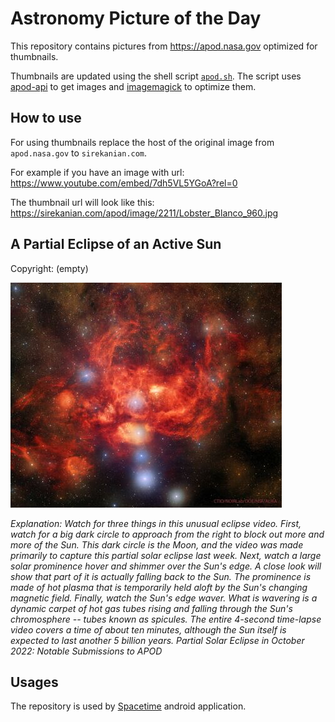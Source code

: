 # Astronomy Picture of the Day

This repository contains pictures from https://apod.nasa.gov optimized for thumbnails.

Thumbnails are updated using the shell script [`apod.sh`](apod.sh). The script
uses [apod-api](https://github.com/nasa/apod-api) to get images and [imagemagick](https://imagemagick.org) to
optimize them.

## How to use

For using thumbnails replace the host of the original image from `apod.nasa.gov` to `sirekanian.com`.

For example if you have an image with url:<br>
https://www.youtube.com/embed/7dh5VL5YGoA?rel=0

The thumbnail url will look like this:<br>
https://sirekanian.com/apod/image/2211/Lobster_Blanco_960.jpg

## A Partial Eclipse of an Active Sun

Copyright: (empty)

[![the picture of the day][1]][2]

_Explanation: Watch for three things in this unusual eclipse video.  First, watch for a big dark circle to approach from the right to block out more and more of the Sun. This dark circle is the Moon, and the video was made primarily to capture this partial solar eclipse last week. Next, watch a large solar prominence hover and shimmer over the Sun's edge. A close look will show that part of it is actually falling back to the Sun. The prominence is made of hot plasma that is temporarily held aloft by the Sun's changing magnetic field. Finally, watch the Sun's edge waver. What is wavering is a dynamic carpet of hot gas tubes rising and falling through the Sun's chromosphere -- tubes known as spicules. The entire 4-second time-lapse video covers a time of about ten minutes, although the Sun itself is expected to last another 5 billion years.   Partial Solar Eclipse in October 2022: Notable Submissions to APOD_

## Usages

The repository is used by [Spacetime][3] android application.

[1]: image/2211/Lobster_Blanco_960.jpg

[2]: https://www.youtube.com/embed/7dh5VL5YGoA?rel=0

[3]: https://github.com/sirekanian/spacetime
